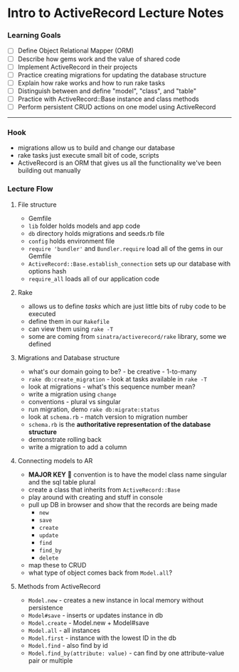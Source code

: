 # Intro to ActiveRecord Lecture Notes

### Learning Goals

* [ ] Define Object Relational Mapper (ORM)
* [ ] Describe how gems work and the value of shared code
* [ ] Implement ActiveRecord in their projects
* [ ] Practice creating migrations for updating the database structure
* [ ] Explain how rake works and how to run rake tasks
* [ ] Distinguish between and define "model", "class", and "table"
* [ ] Practice with ActiveRecord::Base instance and class methods
* [ ] Perform persistent CRUD actions on one model using ActiveRecord

--------------------------

### Hook

* migrations allow us to build and change our database
* rake tasks just execute small bit of code, scripts
* ActiveRecord is an ORM that gives us all the functionality we've been building out manually

### Lecture Flow

1. File structure
    * Gemfile
    * `lib` folder holds models and app code
    * `db` directory holds migrations and seeds.rb file
    * `config` holds environment file
    * `require 'bundler'` and `Bundler.require` load all of the gems in our Gemfile
    * `ActiveRecord::Base.establish_connection` sets up our database with options hash
    * `require_all` loads all of our application code

2. Rake
    * allows us to define _tasks_ which are just little bits of ruby code to be executed
    * define them in our `Rakefile`
    * can view them using `rake -T`
    * some are coming from `sinatra/activerecord/rake` library, some we defined

3. Migrations and Database structure
    * what's our domain going to be? - be creative - 1-to-many
    * `rake db:create_migration` - look at tasks available in `rake -T`
    * look at migrations - what's this sequence number mean?
    * write a migration using `change`
    * conventions - plural vs singular
    * run migration, demo `rake db:migrate:status`
    * look at `schema.rb` - match version to migration number
    * `schema.rb` is the **authoritative representation of the database structure**
    * demonstrate rolling back
    * write a migration to add a column

4. Connecting models to AR
    * __MAJOR KEY__ 🔑 convention is to have the model class name singular and the sql table plural
    * create a class that inherits from `ActiveRecord::Base`
    * play around with creating and stuff in console
    * pull up DB in browser and show that the records are being made
        * `new`
        * `save`
        * `create`
        * `update`
        * `find`
        * `find_by`
        * `delete`
    * map these to CRUD
    * what type of object comes back from `Model.all`?

5. Methods from ActiveRecord
    * `Model.new` - creates a new instance in local memory without persistence
    * `Model#save` - inserts or updates instance in db
    * `Model.create` - Model.new + Model\#save
    * `Model.all` - all instances
    * `Model.first` - instance with the lowest ID in the db
    * `Model.find` - also find by id
    * `Model.find_by(attribute: value)` - can find by one attribute-value pair or multiple